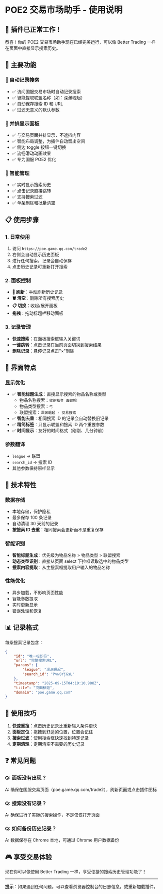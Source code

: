 # POE2 交易市场助手 - 使用说明

## 🎉 插件已正常工作！

恭喜！你的 POE2 交易市场助手现在已经完美运行，可以像 Better Trading 一样在页面中直接显示搜索历史。

## 🚀 主要功能

### 📝 自动记录搜索

-   ✅ 访问国服交易市场时自动记录搜索
-   ✅ 智能提取联盟名称（如：深渊崛起）
-   ✅ 自动保存搜索 ID 和 URL
-   ✅ 过滤无意义的默认参数

### 🎯 并排显示面板

-   ✅ 与交易页面并排显示，不遮挡内容
-   ✅ 智能布局调整，为插件自动留出空间
-   ✅ 侧边 toggle 按钮一键切换
-   ✅ 流畅滑动动画效果
-   ✅ 专为国服 POE2 优化

### 🔄 智能管理

-   ✅ 实时显示搜索历史
-   ✅ 点击记录直接跳转
-   ✅ 支持搜索过滤
-   ✅ 单条删除和批量清空

## 📋 使用步骤

### 1. 日常使用

1. 访问 `https://poe.game.qq.com/trade2`
2. 右侧会自动显示历史面板
3. 进行任何搜索，记录会自动保存
4. 点击历史记录可重新打开搜索

### 2. 面板控制

-   **🔄 刷新**：手动刷新历史记录
-   **🗑️ 清空**：删除所有搜索历史
-   **📋 切换**：收起/展开面板
-   **拖拽**：拖动标题栏移动面板

### 3. 记录管理

-   **快速搜索**：在面板搜索框输入关键词
-   **一键跳转**：点击记录在当前页面切换到搜索结果
-   **删除记录**：悬停记录点击"×"删除

## 🎨 界面特点

### 显示优化

-   ✅ **智能标题生成**：直接显示搜索的物品名称或类型
    -   物品名称搜索：`收缩指令 毒蝰帽`
    -   物品类型搜索：`弓`
    -   联盟搜索：`深渊崛起 - 交易搜索`
-   ✅ **智能去重**：相同搜索 ID 的记录会自动替换旧记录
-   ✅ **精简标签**：只显示联盟和搜索 ID 两个重要参数
-   ✅ **时间显示**：友好的时间格式（刚刚、几分钟前）

### 参数翻译

-   `league` → 联盟
-   `search_id` → 搜索 ID
-   其他参数保持原样显示

## 🔧 技术特性

### 数据存储

-   本地存储，保护隐私
-   最多保存 100 条记录
-   自动清理 30 天前的记录
-   **按搜索 ID 去重**：相同搜索会更新而不是重复保存

### 智能识别

-   **智能标题生成**：优先级为物品名称 > 物品类型 > 联盟搜索
-   **动态类型识别**：直接从页面 select 下拉框读取选中的物品类型
-   **搜索内容提取**：从主搜索框提取用户输入的物品名称

### 性能优化

-   异步加载，不影响页面性能
-   智能参数提取
-   实时更新显示
-   错误处理和恢复

## 📊 记录格式

每条搜索记录包含：

```json
{
    "id": "唯一标识符",
    "url": "完整搜索URL",
    "params": {
        "league": "深渊崛起",
        "search_id": "Pvw8YjGsL"
    },
    "timestamp": "2025-09-15T04:19:10.988Z",
    "title": "页面标题",
    "domain": "poe.game.qq.com"
}
```

## 🎯 使用技巧

1. **快速重搜**：点击历史记录比重新输入条件更快
2. **面板定位**：拖拽到舒适的位置，位置会记住
3. **搜索过滤**：使用搜索框快速找到特定记录
4. **定期清理**：定期清空不需要的历史记录

## ❓ 常见问题

### Q: 面板没有出现？

A: 确保在国服交易页面（poe.game.qq.com/trade2），刷新页面或点击插件图标

### Q: 搜索没有记录？

A: 确保进行了实际的搜索操作，不是仅仅打开页面

### Q: 如何备份历史记录？

A: 数据保存在 Chrome 本地，可通过 Chrome 用户数据备份

## 🎮 享受交易体验

现在你可以像使用 Better Trading 一样，享受便捷的搜索历史管理功能了！

---

**提示**：如果遇到任何问题，可以查看浏览器控制台的日志信息，或重新加载插件。
